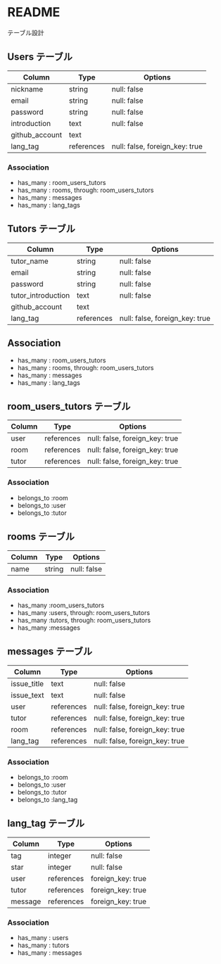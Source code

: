 # README
テーブル設計

## Users テーブル

| Column                 | Type         | Options                          |
| ---------------------- | ------------ | -------------------------------- |
| nickname               | string       | null: false                      |
| email                  | string       | null: false                      |
| password               | string       | null: false                      |
| introduction           | text         | null: false                      |
| github_account         | text         |                                  |
| lang_tag               | references   | null: false, foreign_key: true   |

### Association

- has_many : room_users_tutors
- has_many : rooms, through: room_users_tutors
- has_many : messages
- has_many : lang_tags



## Tutors テーブル

| Column                 | Type        | Options                          |
| ---------------------- | ----------- | -------------------------------- |
| tutor_name             | string      | null: false                      |
| email                  | string      | null: false                      |
| password               | string      | null: false                      |
| tutor_introduction     | text        | null: false                      |
| github_account         | text        |                                  |
| lang_tag               | references  | null: false, foreign_key: true   |

## Association

- has_many : room_users_tutors
- has_many : rooms, through: room_users_tutors
- has_many : messages
- has_many : lang_tags



## room_users_tutors テーブル

| Column | Type       | Options                        |
| ------ | ---------- | ------------------------------ |
| user   | references | null: false, foreign_key: true |
| room   | references | null: false, foreign_key: true |
| tutor  | references | null: false, foreign_key: true |

### Association

- belongs_to :room
- belongs_to :user
- belongs_to :tutor



## rooms テーブル

| Column | Type   | Options     |
| ------ | ------ | ----------- |
| name   | string | null: false |

### Association

- has_many :room_users_tutors
- has_many :users, through: room_users_tutors
- has_many :tutors, through: room_users_tutors
- has_many :messages



## messages テーブル

| Column       | Type       | Options                        |
| ------------ | ---------- | ------------------------------ |
| issue_title  | text       | null: false                    |
| issue_text   | text       | null: false                    |
| user         | references | null: false, foreign_key: true |
| tutor        | references | null: false, foreign_key: true |
| room         | references | null: false, foreign_key: true |
| lang_tag     | references | null: false, foreign_key: true |

### Association

- belongs_to :room
- belongs_to :user
- belongs_to :tutor
- belongs_to :lang_tag



## lang_tag テーブル

| Column       | Type       | Options                        |
| ------------ | ---------- | ------------------------------ |
| tag          | integer    | null: false                    |
| star         | integer    | null: false                    |
| user         | references |              foreign_key: true |
| tutor        | references |              foreign_key: true |
| message      | references |              foreign_key: true |

### Association

- has_many : users
- has_many : tutors
- has_many : messages

